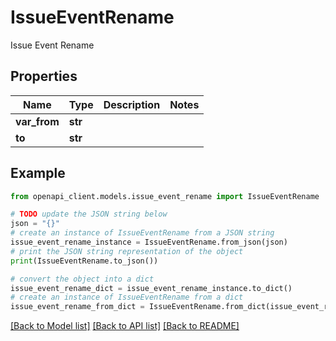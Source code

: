 # IssueEventRename

Issue Event Rename

## Properties

Name | Type | Description | Notes
------------ | ------------- | ------------- | -------------
**var_from** | **str** |  | 
**to** | **str** |  | 

## Example

```python
from openapi_client.models.issue_event_rename import IssueEventRename

# TODO update the JSON string below
json = "{}"
# create an instance of IssueEventRename from a JSON string
issue_event_rename_instance = IssueEventRename.from_json(json)
# print the JSON string representation of the object
print(IssueEventRename.to_json())

# convert the object into a dict
issue_event_rename_dict = issue_event_rename_instance.to_dict()
# create an instance of IssueEventRename from a dict
issue_event_rename_from_dict = IssueEventRename.from_dict(issue_event_rename_dict)
```
[[Back to Model list]](../README.md#documentation-for-models) [[Back to API list]](../README.md#documentation-for-api-endpoints) [[Back to README]](../README.md)


